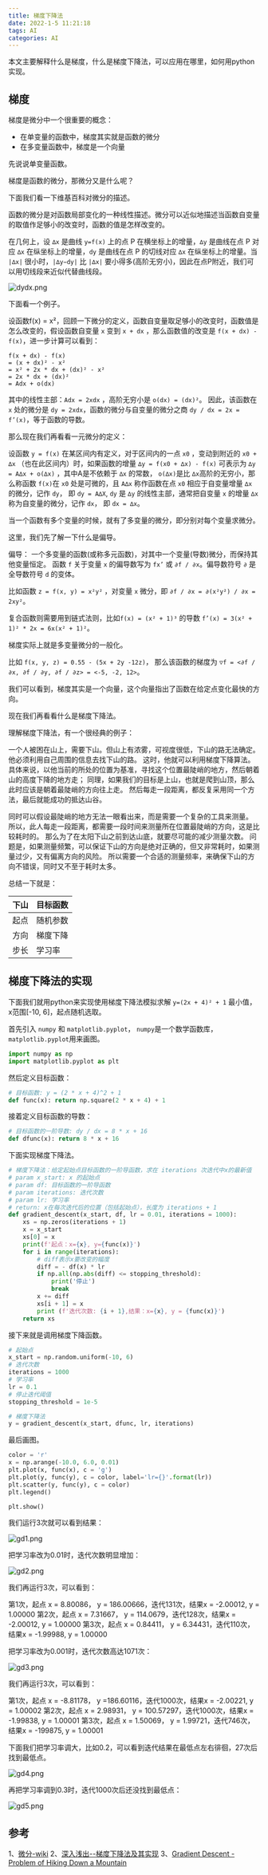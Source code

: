 ```yaml
---
title: 梯度下降法
date: 2022-1-5 11:21:18
tags: AI
categories: AI
---
```


本文主要解释什么是梯度，什么是梯度下降法，可以应用在哪里，如何用python实现。

## 梯度
梯度是微分中一个很重要的概念：

* 在单变量的函数中，梯度其实就是函数的微分
* 在多变量函数中，梯度是一个向量

先说说单变量函数。

梯度是函数的微分，那微分又是什么呢？

下面我们看一下维基百科对微分的描述。

函数的微分是对函数局部变化的一种线性描述。微分可以近似地描述当函数自变量的取值作足够小的改变时，函数的值是怎样改变的。

在几何上，设 `∆x` 是曲线 `y=f(x)` 上的点 P 在横坐标上的增量，`∆y` 是曲线在点 P 对应 `∆x` 在纵坐标上的增量，`dy` 是曲线在点 P 的切线对应 `∆x` 在纵坐标上的增量。当 `|∆x|` 很小时，`|∆y−dy|` 比 `|∆x|` 要小得多(高阶无穷小)，因此在点P附近，我们可以用切线段来近似代替曲线段。

![dydx.png](/img/ai/dydx.png)

下面看一个例子。

设函数f(x) = x²，回顾一下微分的定义，函数自变量取足够小的改变时，函数值是怎么改变的，假设函数自变量 `x` 变到 `x + dx` ，那么函数值的改变是 `f(x + dx) - f(x)`，进一步计算可以看到：

```
f(x + dx) - f(x)
= (x + dx)² - x²
= x² + 2x * dx + (dx)² - x²
= 2x * dx + (dx)²
= Adx + o(dx)
```

其中的线性主部：`Adx = 2xdx` ，高阶无穷小是 `o(dx) = (dx)²`。
因此，该函数在 `x` 处的微分是 `dy = 2xdx`，函数的微分与自变量的微分之商 `dy / dx = 2x = f’(x)`，等于函数的导数。

那么现在我们再看看一元微分的定义：

设函数 `y = f(x)` 在某区间内有定义，对于区间内的一点 `x0` ，变动到附近的 `x0 + ∆x` （也在此区间内）时，如果函数的增量 `∆y = f(x0 + ∆x) - f(x)` 可表示为 `∆y = A∆x + o(∆x)` ，其中A是不依赖于 `∆x` 的常数， `o(∆x)`是比 `∆x`高阶的无穷小，那么称函数 `f(x)`在 `x0` 处是可微的，且 `A∆x` 称作函数在点 `x0` 相应于自变量增量 `∆x` 的微分，记作 `dy`， 即 `dy = A∆X`, `dy` 是 `∆y` 的线性主部，通常把自变量 `x` 的增量 `∆x` 称为自变量的微分，记作 `dx`， 即 `dx = ∆x`。

当一个函数有多个变量的时候，就有了多变量的微分，即分别对每个变量求微分。

这里，我们先了解一下什么是偏导。

偏导： 一个多变量的函数(或称多元函数)，对其中一个变量(导数)微分，而保持其他变量恒定。
函数 `f` 关于变量 `x` 的偏导数写为 `fx’` 或 `∂f / ∂x`。偏导数符号 `∂` 是全导数符号 `d` 的变体。

比如函数 `z = f(x, y) = x²y²` ，对变量 `x` 微分，即 `∂f / ∂x = ∂(x²y²) / ∂x = 2xy²`。

复合函数则需要用到链式法则，比如`f(x) = (x² + 1)³` 的导数 `f’(x) = 3(x² + 1)² * 2x = 6x(x² + 1)²`。

梯度实际上就是多变量微分的一般化。

比如 `f(x, y, z) = 0.55 - (5x + 2y -12z)`， 那么该函数的梯度为 `▽f = <∂f / ∂x, ∂f / ∂y, ∂f / ∂z> = <-5, -2, 12>`。

我们可以看到，梯度其实是一个向量，这个向量指出了函数在给定点变化最快的方向。

现在我们再看看什么是梯度下降法。

理解梯度下降法，有一个很经典的例子：

一个人被困在山上，需要下山。但山上有浓雾，可视度很低，下山的路无法确定。他必须利用自己周围的信息去找下山的路。
这时，他就可以利用梯度下降算法。
具体来说，以他当前的所处的位置为基准，寻找这个位置最陡峭的地方，然后朝着山的高度下降的地方走；
同理，如果我们的目标是上山，也就是爬到山顶，那么此时应该是朝着最陡峭的方向往上走。
然后每走一段距离，都反复采用同一个方法，最后就能成功的抵达山谷。

同时可以假设最陡峭的地方无法一眼看出来，而是需要一个复杂的工具来测量。
所以，此人每走一段距离，都需要一段时间来测量所在位置最陡峭的方向，这是比较耗时的。
那么为了在太阳下山之前到达山底，就要尽可能的减少测量次数。
问题是，如果测量频繁，可以保证下山的方向是绝对正确的，但又非常耗时，如果测量过少，又有偏离方向的风险。
所以需要一个合适的测量频率，来确保下山的方向不错误，同时又不至于耗时太多。

总结一下就是：

|下山|目标函数|
|---|---|
|起点|随机参数|
|方向|梯度下降|
|步长|学习率|

## 梯度下降法的实现

下面我们就用python来实现使用梯度下降法模拟求解 `y=(2x + 4)² + 1` 最小值，x范围[-10, 6]，起点随机选取。

首先引入 `numpy` 和 `matplotlib.pyplot`， `numpy`是一个数学函数库， `matplotlib.pyplot`用来画图。

```python
import numpy as np
import matplotlib.pyplot as plt
```

然后定义目标函数：

```python
# 目标函数: y = (2 * x + 4)^2 + 1
def func(x): return np.square(2 * x + 4) + 1
```

接着定义目标函数的导数：

```python
# 目标函数的一阶导数: dy / dx = 8 * x + 16
def dfunc(x): return 8 * x + 16
```

下面实现梯度下降法。

```python
# 梯度下降法：给定起始点目标函数的一阶导函数，求在 iterations 次迭代中x的最新值
# param x_start: x 的起始点
# param df: 目标函数的一阶导函数
# param iterations: 迭代次数
# param lr: 学习率
# return: x在每次迭代后的位置（包括起始点），长度为 iterations + 1
def gradient_descent(x_start, df, lr = 0.01, iterations = 1000):
    xs = np.zeros(iterations + 1)
    x = x_start
    xs[0] = x
    print(f'起点：x={x}, y={func(x)}')
    for i in range(iterations):
        # diff表示x要改变的幅度
        diff = - df(x) * lr
        if np.all(np.abs(diff) <= stopping_threshold):
            print('停止')
            break
        x += diff
        xs[i + 1] = x
        print (f'迭代次数: {i + 1},结果：x={x}, y = {func(x)}')
    return xs
```

接下来就是调用梯度下降函数。

```python
# 起始点
x_start = np.random.uniform(-10, 6)
# 迭代次数
iterations = 1000
# 学习率
lr = 0.1
# 停止迭代阈值
stopping_threshold = 1e-5

# 梯度下降法
y = gradient_descent(x_start, dfunc, lr, iterations)
```

最后画图。

```python
color = 'r'
x = np.arange(-10.0, 6.0, 0.01)
plt.plot(x, func(x), c = 'g')
plt.plot(y, func(y), c = color, label='lr={}'.format(lr))
plt.scatter(y, func(y), c = color)
plt.legend()

plt.show()
```

我们运行3次就可以看到结果：

![gd1.png](/img/ai/gd1.png)

把学习率改为0.01时，迭代次数明显增加：

![gd2.png](/img/ai/gd2.png)

我们再运行3次，可以看到：

第1次，起点 x = 8.80086， y = 186.00666，迭代131次，结果x = -2.00012, y = 1.00000
第2次，起点 x = 7.31667， y = 114.0679，迭代128次，结果x = -2.00012, y = 1.00000
第3次，起点 x = 0.84411， y = 6.34431，迭代110次，结果x = -1.99988, y = 1.00000

把学习率改为0.001时，迭代次数高达1071次：

![gd3.png](/img/ai/gd3.png)

我们再运行3次，可以看到：

第1次，起点 x = -8.81178， y =186.60116，迭代1000次，结果x = -2.00221, y = 1.00002
第2次，起点 x = 2.98931， y = 100.57297，迭代1000次，结果x = -1.99838, y = 1.00001
第3次，起点 x = 1.50069， y = 1.99721，迭代746次，结果x = -199875, y = 1.00001

下面我们把学习率调大，比如0.2，可以看到迭代结果在最低点左右徘徊，27次后找到最低点。

![gd4.png](/img/ai/gd4.png)

再把学习率调到0.3时，迭代1000次后还没找到最低点：

![gd5.png](/img/ai/gd5.png)

## 参考
1、[微分-wiki](https://zh.wikipedia.org/wiki/%E5%BE%AE%E5%88%86)
2、[深入浅出--梯度下降法及其实现](https://www.jianshu.com/p/c7e642877b0e)
3、[Gradient Descent - Problem of Hiking Down a Mountain](https://storage.googleapis.com/supplemental_media/udacityu/315142919/Gradient%20Descent.pdf)
